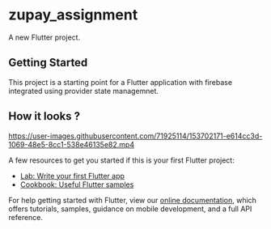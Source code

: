 # zupay_assignment

A new Flutter project.

## Getting Started

This project is a starting point for a Flutter application with firebase integrated using provider state managemnet.  

## How it looks ?




https://user-images.githubusercontent.com/71925114/153702171-e614cc3d-1069-48e5-8cc1-538e46135e82.mp4



A few resources to get you started if this is your first Flutter project:

- [Lab: Write your first Flutter app](https://flutter.dev/docs/get-started/codelab)
- [Cookbook: Useful Flutter samples](https://flutter.dev/docs/cookbook)

For help getting started with Flutter, view our
[online documentation](https://flutter.dev/docs), which offers tutorials,
samples, guidance on mobile development, and a full API reference.
